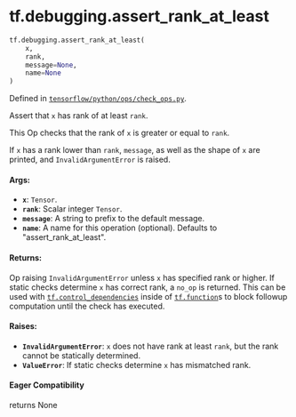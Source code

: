 <div itemscope itemtype="http://developers.google.com/ReferenceObject">
<meta itemprop="name" content="tf.debugging.assert_rank_at_least" />
<meta itemprop="path" content="Stable" />
</div>

# tf.debugging.assert_rank_at_least

``` python
tf.debugging.assert_rank_at_least(
    x,
    rank,
    message=None,
    name=None
)
```



Defined in [`tensorflow/python/ops/check_ops.py`](/code/stable/tensorflow/python/ops/check_ops.py).

Assert that `x` has rank of at least `rank`.

This Op checks that the rank of `x` is greater or equal to `rank`.

If `x` has a rank lower than `rank`, `message`, as well as the shape of `x`
are printed, and `InvalidArgumentError` is raised.

#### Args:

* <b>`x`</b>: `Tensor`.
* <b>`rank`</b>: Scalar integer `Tensor`.
* <b>`message`</b>: A string to prefix to the default message.
* <b>`name`</b>: A name for this operation (optional).  Defaults to
    "assert_rank_at_least".


#### Returns:

Op raising `InvalidArgumentError` unless `x` has specified rank or higher.
If static checks determine `x` has correct rank, a `no_op` is returned.
This can be used with <a href="../../tf/control_dependencies.md"><code>tf.control_dependencies</code></a> inside of <a href="../../tf/function.md"><code>tf.function</code></a>s
to block followup computation until the check has executed.



#### Raises:

* <b>`InvalidArgumentError`</b>: `x` does not have rank at least `rank`, but the rank
    cannot be statically determined.
* <b>`ValueError`</b>: If static checks determine `x` has mismatched rank.

#### Eager Compatibility
returns None

